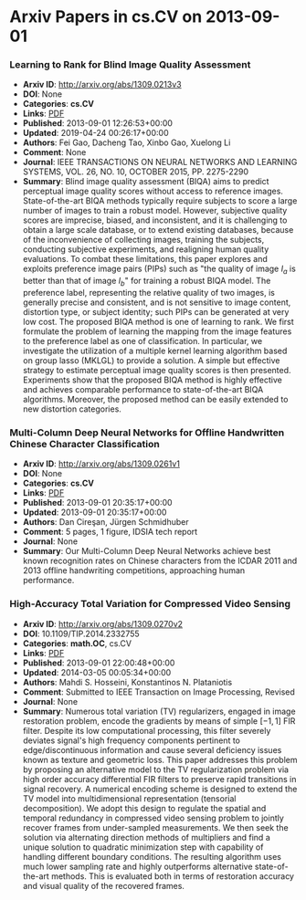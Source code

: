 # Arxiv Papers in cs.CV on 2013-09-01
### Learning to Rank for Blind Image Quality Assessment
- **Arxiv ID**: http://arxiv.org/abs/1309.0213v3
- **DOI**: None
- **Categories**: **cs.CV**
- **Links**: [PDF](http://arxiv.org/pdf/1309.0213v3)
- **Published**: 2013-09-01 12:26:53+00:00
- **Updated**: 2019-04-24 00:26:17+00:00
- **Authors**: Fei Gao, Dacheng Tao, Xinbo Gao, Xuelong Li
- **Comment**: None
- **Journal**: IEEE TRANSACTIONS ON NEURAL NETWORKS AND LEARNING SYSTEMS, VOL.
  26, NO. 10, OCTOBER 2015, PP. 2275-2290
- **Summary**: Blind image quality assessment (BIQA) aims to predict perceptual image quality scores without access to reference images. State-of-the-art BIQA methods typically require subjects to score a large number of images to train a robust model. However, subjective quality scores are imprecise, biased, and inconsistent, and it is challenging to obtain a large scale database, or to extend existing databases, because of the inconvenience of collecting images, training the subjects, conducting subjective experiments, and realigning human quality evaluations. To combat these limitations, this paper explores and exploits preference image pairs (PIPs) such as "the quality of image $I_a$ is better than that of image $I_b$" for training a robust BIQA model. The preference label, representing the relative quality of two images, is generally precise and consistent, and is not sensitive to image content, distortion type, or subject identity; such PIPs can be generated at very low cost. The proposed BIQA method is one of learning to rank. We first formulate the problem of learning the mapping from the image features to the preference label as one of classification. In particular, we investigate the utilization of a multiple kernel learning algorithm based on group lasso (MKLGL) to provide a solution. A simple but effective strategy to estimate perceptual image quality scores is then presented. Experiments show that the proposed BIQA method is highly effective and achieves comparable performance to state-of-the-art BIQA algorithms. Moreover, the proposed method can be easily extended to new distortion categories.



### Multi-Column Deep Neural Networks for Offline Handwritten Chinese Character Classification
- **Arxiv ID**: http://arxiv.org/abs/1309.0261v1
- **DOI**: None
- **Categories**: **cs.CV**
- **Links**: [PDF](http://arxiv.org/pdf/1309.0261v1)
- **Published**: 2013-09-01 20:35:17+00:00
- **Updated**: 2013-09-01 20:35:17+00:00
- **Authors**: Dan Cireşan, Jürgen Schmidhuber
- **Comment**: 5 pages, 1 figure, IDSIA tech report
- **Journal**: None
- **Summary**: Our Multi-Column Deep Neural Networks achieve best known recognition rates on Chinese characters from the ICDAR 2011 and 2013 offline handwriting competitions, approaching human performance.



### High-Accuracy Total Variation for Compressed Video Sensing
- **Arxiv ID**: http://arxiv.org/abs/1309.0270v2
- **DOI**: 10.1109/TIP.2014.2332755
- **Categories**: **math.OC**, cs.CV
- **Links**: [PDF](http://arxiv.org/pdf/1309.0270v2)
- **Published**: 2013-09-01 22:00:48+00:00
- **Updated**: 2014-03-05 00:05:34+00:00
- **Authors**: Mahdi S. Hosseini, Konstantinos N. Plataniotis
- **Comment**: Submitted to IEEE Transaction on Image Processing, Revised
- **Journal**: None
- **Summary**: Numerous total variation (TV) regularizers, engaged in image restoration problem, encode the gradients by means of simple $[-1,1]$ FIR filter. Despite its low computational processing, this filter severely deviates signal's high frequency components pertinent to edge/discontinuous information and cause several deficiency issues known as texture and geometric loss. This paper addresses this problem by proposing an alternative model to the TV regularization problem via high order accuracy differential FIR filters to preserve rapid transitions in signal recovery. A numerical encoding scheme is designed to extend the TV model into multidimensional representation (tensorial decomposition). We adopt this design to regulate the spatial and temporal redundancy in compressed video sensing problem to jointly recover frames from under-sampled measurements. We then seek the solution via alternating direction methods of multipliers and find a unique solution to quadratic minimization step with capability of handling different boundary conditions. The resulting algorithm uses much lower sampling rate and highly outperforms alternative state-of-the-art methods. This is evaluated both in terms of restoration accuracy and visual quality of the recovered frames.



